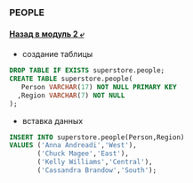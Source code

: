 ### PEOPLE

#### [Назад в модуль 2 ⤶](/DE-101/Module2/readme.md)

- создание таблицы
```sql
DROP TABLE IF EXISTS superstore.people;
CREATE TABLE superstore.people(
   Person VARCHAR(17) NOT NULL PRIMARY KEY
  ,Region VARCHAR(7) NOT NULL
);
```
- вставка данных

```sql
INSERT INTO superstore.people(Person,Region) 
VALUES ('Anna Andreadi','West'),
       ('Chuck Magee','East'),
       ('Kelly Williams','Central'),
       ('Cassandra Brandow','South');
```